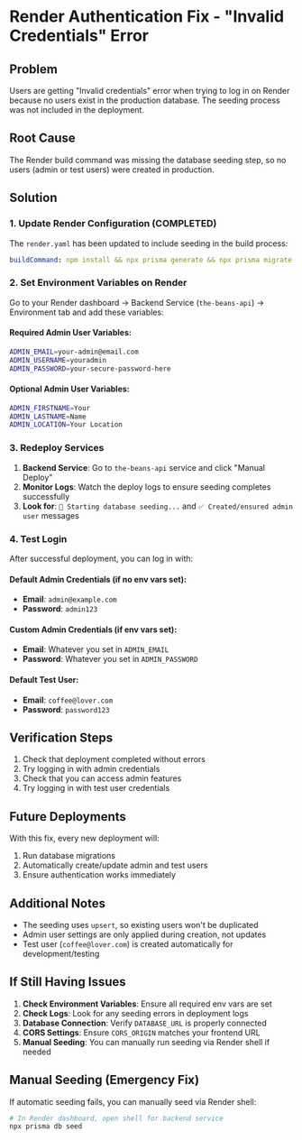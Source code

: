 # Render Authentication Fix - "Invalid Credentials" Error

## Problem

Users are getting "Invalid credentials" error when trying to log in on Render because no users exist in the production database. The seeding process was not included in the deployment.

## Root Cause

The Render build command was missing the database seeding step, so no users (admin or test users) were created in production.

## Solution

### 1. Update Render Configuration (COMPLETED)

The `render.yaml` has been updated to include seeding in the build process:

```yaml
buildCommand: npm install && npx prisma generate && npx prisma migrate deploy && npx prisma db seed && npm run build
```

### 2. Set Environment Variables on Render

Go to your Render dashboard → Backend Service (`the-beans-api`) → Environment tab and add these variables:

#### Required Admin User Variables:
```bash
ADMIN_EMAIL=your-admin@email.com
ADMIN_USERNAME=youradmin
ADMIN_PASSWORD=your-secure-password-here
```

#### Optional Admin User Variables:
```bash
ADMIN_FIRSTNAME=Your
ADMIN_LASTNAME=Name  
ADMIN_LOCATION=Your Location
```

### 3. Redeploy Services

1. **Backend Service**: Go to `the-beans-api` service and click "Manual Deploy"
2. **Monitor Logs**: Watch the deploy logs to ensure seeding completes successfully
3. **Look for**: `🌱 Starting database seeding...` and `✅ Created/ensured admin user` messages

### 4. Test Login

After successful deployment, you can log in with:

#### Default Admin Credentials (if no env vars set):
- **Email**: `admin@example.com`
- **Password**: `admin123`

#### Custom Admin Credentials (if env vars set):
- **Email**: Whatever you set in `ADMIN_EMAIL`
- **Password**: Whatever you set in `ADMIN_PASSWORD`

#### Default Test User:
- **Email**: `coffee@lover.com`
- **Password**: `password123`

## Verification Steps

1. Check that deployment completed without errors
2. Try logging in with admin credentials
3. Check that you can access admin features
4. Try logging in with test user credentials

## Future Deployments

With this fix, every new deployment will:
1. Run database migrations
2. Automatically create/update admin and test users
3. Ensure authentication works immediately

## Additional Notes

- The seeding uses `upsert`, so existing users won't be duplicated
- Admin user settings are only applied during creation, not updates
- Test user (`coffee@lover.com`) is created automatically for development/testing

## If Still Having Issues

1. **Check Environment Variables**: Ensure all required env vars are set
2. **Check Logs**: Look for any seeding errors in deployment logs
3. **Database Connection**: Verify `DATABASE_URL` is properly connected
4. **CORS Settings**: Ensure `CORS_ORIGIN` matches your frontend URL
5. **Manual Seeding**: You can manually run seeding via Render shell if needed

## Manual Seeding (Emergency Fix)

If automatic seeding fails, you can manually seed via Render shell:

```bash
# In Render dashboard, open shell for backend service
npx prisma db seed
```